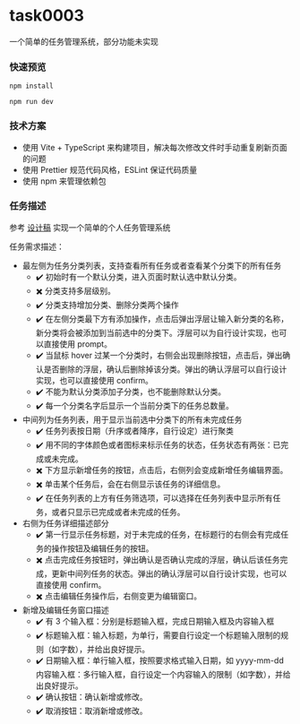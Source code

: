 # task0003

一个简单的任务管理系统，部分功能未实现

### 快速预览

    npm install

    npm run dev

### 技术方案

- 使用 Vite + TypeScript 来构建项目，解决每次修改文件时手动重复刷新页面的问题
- 使用 Prettier 规范代码风格，ESLint 保证代码质量
- 使用 npm 来管理依赖包

### 任务描述

参考 [设计稿](https://github.com/wilburn98/ife/blob/master/2015_spring/task/task0003/img/design.png) 实现一个简单的个人任务管理系统

任务需求描述：

- 最左侧为任务分类列表，支持查看所有任务或者查看某个分类下的所有任务
  - ✔️ 初始时有一个默认分类，进入页面时默认选中默认分类。
  - ✖️ 分类支持多层级别。
  - ✔️ 分类支持增加分类、删除分类两个操作
  - ✔️ 在左侧分类最下方有添加操作，点击后弹出浮层让输入新分类的名称，新分类将会被添加到当前选中的分类下。浮层可以为自行设计实现，也可以直接使用 prompt。
  - ✔️ 当鼠标 hover 过某一个分类时，右侧会出现删除按钮，点击后，弹出确认是否删除的浮层，确认后删除掉该分类。弹出的确认浮层可以自行设计实现，也可以直接使用 confirm。
  - ✔️ 不能为默认分类添加子分类，也不能删除默认分类。
  - ✔️ 每一个分类名字后显示一个当前分类下的任务总数量。
- 中间列为任务列表，用于显示当前选中分类下的所有未完成任务
  - ✔️ 任务列表按日期（升序或者降序，自行设定）进行聚类
  - ✔️ 用不同的字体颜色或者图标来标示任务的状态，任务状态有两张：已完成或未完成。
  - ✖️ 下方显示新增任务的按钮，点击后，右侧列会变成新增任务编辑界面。
  - ✖️ 单击某个任务后，会在右侧显示该任务的详细信息。
  - ✔️ 在任务列表的上方有任务筛选项，可以选择在任务列表中显示所有任务，或者只显示已完成或者未完成的任务。
- 右侧为任务详细描述部分
  - ✔️ 第一行显示任务标题，对于未完成的任务，在标题行的右侧会有完成任务的操作按钮及编辑任务的按钮。
  - ✖️ 点击完成任务按钮时，弹出确认是否确认完成的浮层，确认后该任务完成，更新中间列任务的状态。弹出的确认浮层可以自行设计实现，也可以直接使用 confirm。
  - ✖️ 点击编辑任务操作后，右侧变更为编辑窗口。
- 新增及编辑任务窗口描述
  - ✔️ 有 3 个输入框：分别是标题输入框，完成日期输入框及内容输入框
  - ✔️ 标题输入框：输入标题，为单行，需要自行设定一个标题输入限制的规则（如字数），并给出良好提示。
  - ✔️ 日期输入框：单行输入框，按照要求格式输入日期，如 yyyy-mm-dd
    内容输入框：多行输入框，自行设定一个内容输入的限制（如字数），并给出良好提示。
  - ✔️ 确认按钮：确认新增或修改。
  - ✔️ 取消按钮：取消新增或修改。
